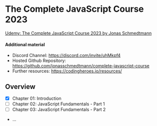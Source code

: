 # The Complete JavaScript Course 2023

[Udemy: The Complete JavaScript Course 2023 by Jonas Schmedtmann](https://www.udemy.com/course/the-complete-javascript-course/)

#### Additional material
- Discord Channel: https://discord.com/invite/uhMkpf4
- Hosted Github Repository: https://github.com/jonasschmedtmann/complete-javascript-course
- Further resources: https://codingheroes.io/resources/

## Overview
- [x] Chapter 01: Introduction
- [ ] Chapter 02: JavaScript Fundamentals - Part 1
- [ ] Chapter 03: JavaScript Fundamentals - Part 2
- ...
